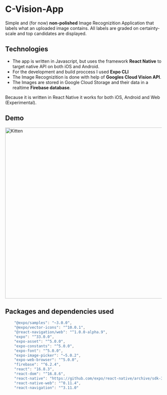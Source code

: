 # C-Vision-App
Simple and (for now) **non-polished** Image Recognizition Application that labels what an uploaded image contains. All labels are graded on certainty-scale and top candidates are displayed. 

## Technologies
- The app is written in Javascript, but uses the framework **React Native** to target native API on both iOS and Android. 
- For the development and build proccess I used **Expo CLI**
- The Image Recognizition is done with help of **Googles Cloud Vision API**.
- The Images are stored in Google Cloud Storage and their data in a realtime **Firebase database**.

Because it is written in React Native it works for both iOS, Android and Web (Experimental).

## Demo

<img src="/c-vision-demo.gif" alt="Kitten"
	title="A cute kitten" height="550" height="100" />

## Packages and dependencies used

```javascript
    "@expo/samples": "~3.0.0",
    "@expo/vector-icons": "^10.0.1",
    "@react-navigation/web": "^1.0.0-alpha.9",
    "expo": "^33.0.0",
    "expo-asset": "^5.0.0",
    "expo-constants": "^5.0.0",
    "expo-font": "^5.0.0",
    "expo-image-picker": "~5.0.2",
    "expo-web-browser": "^5.0.0",
    "firebase": "^6.2.4",
    "react": "16.8.3",
    "react-dom": "^16.8.6",
    "react-native": "https://github.com/expo/react-native/archive/sdk-33.0.0.tar.gz",
    "react-native-web": "^0.11.4",
    "react-navigation": "^3.11.0"

```
